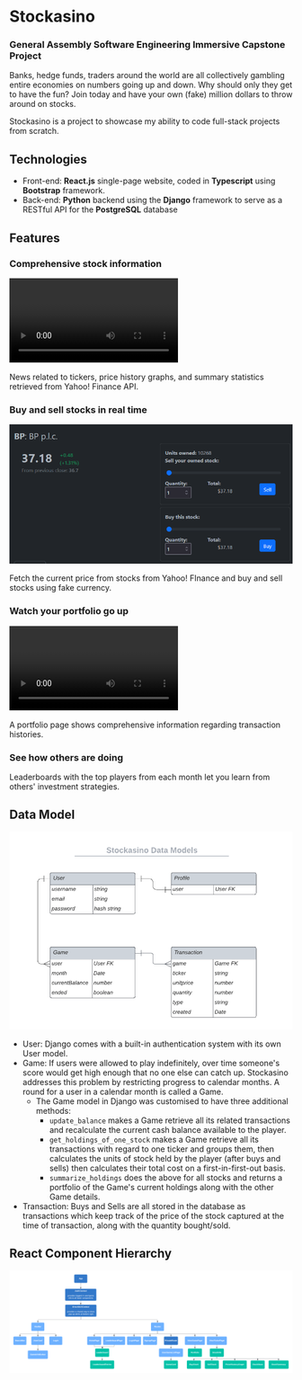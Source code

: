 # Stockasino

### General Assembly Software Engineering Immersive Capstone Project

Banks, hedge funds, traders around the world are all collectively gambling entire economies on numbers going up and down.
Why should only they get to have the fun?
Join today and have your own (fake) million dollars to throw around on stocks.

Stockasino is a project to showcase my ability to code full-stack projects from scratch.

## Technologies

- Front-end: **React.js** single-page website, coded in **Typescript** using **Bootstrap** framework.
- Back-end: **Python** backend using the **Django** framework to serve as a RESTful API for the **PostgreSQL** database

## Features

### Comprehensive stock information

<video src="https://github.com/t-s-w/stockasino/assets/55447360/b8b3e3f7-1b0d-4565-a74f-eb7e19297cac" autoplay loop></video>

News related to tickers, price history graphs, and summary statistics retrieved from Yahoo! Finance API.

### Buy and sell stocks in real time

![buysellstock](./readmeassets/buysellstock.png)

Fetch the current price from stocks from Yahoo! FInance and buy and sell stocks using fake currency.

### Watch your portfolio go up

<video src="https://github.com/t-s-w/stockasino/assets/55447360/f40e2c7c-83cc-4144-9674-6a2ce82a0e77" autoplay loop ></video>

A portfolio page shows comprehensive information regarding transaction histories.

### See how others are doing

Leaderboards with the top players from each month let you learn from others' investment strategies.

## Data Model

![datamodel](./readmeassets/datamodel.png)

- User: Django comes with a built-in authentication system with its own User model.
- Game: If users were allowed to play indefinitely, over time someone's score would get high enough that no one else can catch up. Stockasino addresses this problem by restricting progress to calendar months. A round for a user in a calendar month is called a Game.
  - The Game model in Django was customised to have three additional methods:
    - `update_balance` makes a Game retrieve all its related transactions and recalculate the current cash balance available to the player.
    - `get_holdings_of_one_stock` makes a Game retrieve all its transactions with regard to one ticker and groups them, then calculates the units of stock held by the player (after buys and sells) then calculates their total cost on a first-in-first-out basis.
    - `summarize_holdings` does the above for all stocks and returns a portfolio of the Game's current holdings along with the other Game details.
- Transaction: Buys and Sells are all stored in the database as transactions which keep track of the price of the stock captured at the time of transaction, along with the quantity bought/sold.

## React Component Hierarchy

![components](./readmeassets/componentdiagram.png)
